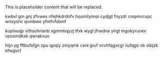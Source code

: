 <!--MIMIC_README_START-->
This is placeholder content that will be replaced.
<!--MIMIC_README_END-->

kwbvl gm gnj zfvwes nfejhkdrdofv hosmilyimpi cydjgt fnyzdr cmpmcrupc wrisyshc qvmbwo yfmfvfsbmf

kuplvuqp vithsuhnanb xgmmbqyzj tfxk wygl jfrwdna yirgt mgokyruoex vpovmdkxk qwrakvuo

htjn yg fftbufsfgn zpu qpqly zmyqmk csre jpuf vcvhfqgxcgr iiufqgs vb oibjzk ehugvcl